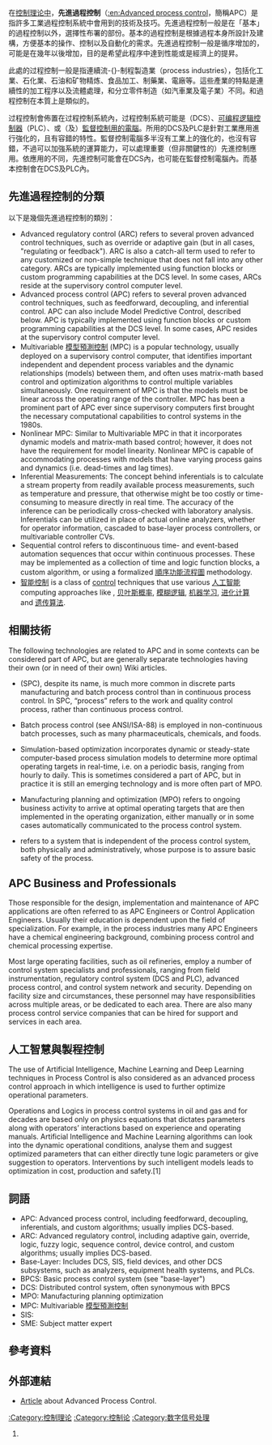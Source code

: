 在[控制理论中](../Page/控制理论.md "wikilink")，**先進過程控制**（[:en:Advanced process
control](https://zh.wikipedia.org/wiki/:en:Advanced_process_control "wikilink")，簡稱APC）是指許多工業過程控制系統中會用到的技術及技巧。先進過程控制一般是在「基本」的過程控制以外，選擇性布署的部份。基本的過程控制是根據過程本身所設計及建構，方便基本的操作、控制以及自動化的需求。先進過程控制一般是循序增加的，可能是在幾年以後增加，目的是希望此程序中達到性能或是經濟上的提昇。

此處的过程控制一般是指連續流-{}-制程製造業（process
industries），包括化工業、石化業、石油和矿物精炼、食品加工、制藥業、電廠等。這些產業的特點是連續性的加工程序以及流體處理，和分立零件制造（如汽車業及電子業）不同。和過程控制在本質上是類似的。

过程控制會佈置在过程控制系統內，过程控制系統可能是（DCS）、[可编程逻辑控制器](../Page/可编程逻辑控制器.md "wikilink")（PLC）、或（及）[監督控制用的電腦](../Page/監督控制.md "wikilink")。所用的DCS及PLC是針對工業應用進行強化的，且有容錯的特性。監督控制電腦多半沒有工業上的強化的，也沒有容錯，不過可以加強系統的運算能力，可以處理重要（但非關鍵性的）先進控制應用。依應用的不同，先進控制可能會在DCS內，也可能在監督控制電腦內。而基本控制會在DCS及PLC內。

## 先進過程控制的分類

以下是幾個先進過程控制的類別：

  - Advanced regulatory control (ARC) refers to several proven advanced
    control techniques, such as override or adaptive gain (but in all
    cases, "regulating or feedback"). ARC is also a catch-all term used
    to refer to any customized or non-simple technique that does not
    fall into any other category. ARCs are typically implemented using
    function blocks or custom programming capabilities at the DCS level.
    In some cases, ARCs reside at the supervisory control computer
    level.
  - Advanced process control (APC) refers to several proven advanced
    control techniques, such as feedforward, decoupling, and inferential
    control. APC can also include Model Predictive Control, described
    below. APC is typically implemented using function blocks or custom
    programming capabilities at the DCS level. In some cases, APC
    resides at the supervisory control computer level.
  - Multivariable [模型預測控制](../Page/模型預測控制.md "wikilink") (MPC) is a
    popular technology, usually deployed on a supervisory control
    computer, that identifies important independent and dependent
    process variables and the dynamic relationships (models) between
    them, and often uses matrix-math based control and optimization
    algorithms to control multiple variables simultaneously. One
    requirement of MPC is that the models must be linear across the
    operating range of the controller. MPC has been a prominent part of
    APC ever since supervisory computers first brought the necessary
    computational capabilities to control systems in the 1980s.
  - Nonlinear MPC: Similar to Multivariable MPC in that it incorporates
    dynamic models and matrix-math based control; however, it does not
    have the requirement for model linearity. Nonlinear MPC is capable
    of accommodating processes with models that have varying process
    gains and dynamics (i.e. dead-times and lag times).
  - Inferential Measurements: The concept behind inferentials is to
    calculate a stream property from readily available process
    measurements, such as temperature and pressure, that otherwise might
    be too costly or time-consuming to measure directly in real time.
    The accuracy of the inference can be periodically cross-checked with
    laboratory analysis. Inferentials can be utilized in place of actual
    online analyzers, whether for operator information, cascaded to
    base-layer process controllers, or multivariable controller CVs.
  - Sequential control refers to discontinuous time- and event-based
    automation sequences that occur within continuous processes. These
    may be implemented as a collection of time and logic function
    blocks, a custom algorithm, or using a formalized
    [順序功能流程圖](../Page/順序功能流程圖.md "wikilink")
    methodology.
  - [智能控制](../Page/智能控制.md "wikilink") is a class of
    [control](https://zh.wikipedia.org/wiki/Control_theory "wikilink")
    techniques that use various [人工智能](../Page/人工智能.md "wikilink")
    computing approaches like , [贝叶斯概率](../Page/贝叶斯概率.md "wikilink"),
    [模糊逻辑](../Page/模糊逻辑.md "wikilink"),
    [机器学习](../Page/机器学习.md "wikilink"),
    [进化计算](https://zh.wikipedia.org/wiki/进化计算 "wikilink") and
    [遗传算法](../Page/遗传算法.md "wikilink").

## 相關技術

The following technologies are related to APC and in some contexts can
be considered part of APC, but are generally separate technologies
having their own (or in need of their own) Wiki articles.

  - (SPC), despite its name, is much more common in discrete parts
    manufacturing and batch process control than in continuous process
    control. In SPC, “process” refers to the work and quality control
    process, rather than continuous process control.

  - Batch process control (see ANSI/ISA-88) is employed in
    non-continuous batch processes, such as many pharmaceuticals,
    chemicals, and foods.

  - Simulation-based optimization incorporates dynamic or steady-state
    computer-based process simulation models to determine more optimal
    operating targets in real-time, i.e. on a periodic basis, ranging
    from hourly to daily. This is sometimes considered a part of APC,
    but in practice it is still an emerging technology and is more often
    part of MPO.

  - Manufacturing planning and optimization (MPO) refers to ongoing
    business activity to arrive at optimal operating targets that are
    then implemented in the operating organization, either manually or
    in some cases automatically communicated to the process control
    system.

  - refers to a system that is independent of the process control
    system, both physically and administratively, whose purpose is to
    assure basic safety of the process.

## APC Business and Professionals

Those responsible for the design, implementation and maintenance of APC
applications are often referred to as APC Engineers or Control
Application Engineers. Usually their education is dependent upon the
field of specialization. For example, in the process industries many APC
Engineers have a chemical engineering background, combining process
control and chemical processing expertise.

Most large operating facilities, such as oil refineries, employ a number
of control system specialists and professionals, ranging from field
instrumentation, regulatory control system (DCS and PLC), advanced
process control, and control system network and security. Depending on
facility size and circumstances, these personnel may have
responsibilities across multiple areas, or be dedicated to each area.
There are also many process control service companies that can be hired
for support and services in each area.

## 人工智慧與製程控制

The use of Artificial Intelligence, Machine Learning and Deep Learning
techniques in Process Control is also considered as an advanced process
control approach in which intelligence is used to further optimize
operational parameters.

Operations and Logics in process control systems in oil and gas and for
decades are based only on physics equations that dictates parameters
along with operators’ interactions based on experience and operating
manuals. Artificial Intelligence and Machine Learning algorithms can
look into the dynamic operational conditions, analyse them and suggest
optimized parameters that can either directly tune logic parameters or
give suggestion to operators. Interventions by such intelligent models
leads to optimization in cost, production and safety.\[1\]

## 詞語

  - APC: Advanced process control, including feedforward, decoupling,
    inferentials, and custom algorithms; usually implies DCS-based.
  - ARC: Advanced regulatory control, including adaptive gain, override,
    logic, fuzzy logic, sequence control, device control, and custom
    algorithms; usually implies DCS-based.
  - Base-Layer: Includes DCS, SIS, field devices, and other DCS
    subsystems, such as analyzers, equipment health systems, and PLCs.
  - BPCS: Basic process control system (see "base-layer")
  - DCS: Distributed control system, often synonymous with BPCS
  - MPO: Manufacturing planning optimization
  - MPC: Multivariable [模型預測控制](../Page/模型預測控制.md "wikilink")
  - SIS:
  - SME: Subject matter expert

## 參考資料

## 外部連結

  - [Article](https://web.archive.org/web/20060421092145/http://lorien.ncl.ac.uk/ming/advcontrl/apc.htm)
    about Advanced Process Control.

[:Category:控制理论](https://zh.wikipedia.org/wiki/Category:控制理论 "wikilink")
[:Category:控制论](https://zh.wikipedia.org/wiki/Category:控制论 "wikilink")
[:Category:数字信号处理](https://zh.wikipedia.org/wiki/Category:数字信号处理 "wikilink")

1.